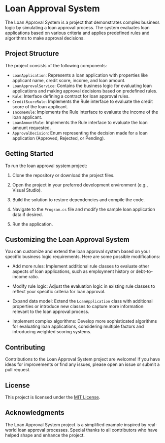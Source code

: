 # Loan Approval System

The Loan Approval System is a project that demonstrates complex business logic by simulating a loan approval process. The system evaluates loan applications based on various criteria and applies predefined rules and algorithms to make approval decisions.

## Project Structure

The project consists of the following components:

- `LoanApplication`: Represents a loan application with properties like applicant name, credit score, income, and loan amount.
- `LoanApprovalService`: Contains the business logic for evaluating loan applications and making approval decisions based on predefined rules.
- `Rule`: Interface defining a contract for loan approval rules.
- `CreditScoreRule`: Implements the Rule interface to evaluate the credit score of the loan applicant.
- `IncomeRule`: Implements the Rule interface to evaluate the income of the loan applicant.
- `LoanAmountRule`: Implements the Rule interface to evaluate the loan amount requested.
- `ApprovalDecision`: Enum representing the decision made for a loan application (Approved, Rejected, or Pending).

## Getting Started

To run the loan approval system project:

1. Clone the repository or download the project files.

2. Open the project in your preferred development environment (e.g., Visual Studio).

3. Build the solution to restore dependencies and compile the code.

4. Navigate to the `Program.cs` file and modify the sample loan application data if desired.

5. Run the application.

## Customizing the Loan Approval System

You can customize and extend the loan approval system based on your specific business logic requirements. Here are some possible modifications:

- Add more rules: Implement additional rule classes to evaluate other aspects of loan applications, such as employment history or debt-to-income ratio.

- Modify rule logic: Adjust the evaluation logic in existing rule classes to reflect your specific criteria for loan approval.

- Expand data model: Extend the `LoanApplication` class with additional properties or introduce new classes to capture more information relevant to the loan approval process.

- Implement complex algorithms: Develop more sophisticated algorithms for evaluating loan applications, considering multiple factors and introducing weighted scoring systems.

## Contributing

Contributions to the Loan Approval System project are welcome! If you have ideas for improvements or find any issues, please open an issue or submit a pull request.

## License

This project is licensed under the [MIT License](LICENSE).

## Acknowledgments

The Loan Approval System project is a simplified example inspired by real-world loan approval processes. Special thanks to all contributors who have helped shape and enhance the project.

